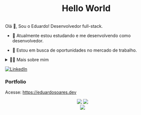 <!--título-->
<div id="user-content-toc">
  <ul align="center">
    <summary><h1 style="display: inline-block">Hello World</h1></summary>
</div>

<!-- Presentation -->
<p>
  Olá 👋, Sou o Eduardo! Desenvolvedor full-stack.

  - 🌱 Atualmente estou estudando e me desenvolvendo como desenvolvedor.

  - 🔭 Estou em busca de oportunidades no mercado de trabalho.
</p>

<!-- Dropdown -->
<details>
  <summary>👨‍💻 Mais sobre mim</summary>

  - 💬 Tenho 18 anos, Sou desenvolvedor full-stack, aprendi e desenvolvi diversas habilidades em tecnologias da profissão, e atualmente moro no Brasil.

  - ⚡ Eu preferencialmente gosto mais do ramo do back-end, porém possuo notaveis habilidades no front-end \o/
</details>



<!-- Links -->
[![LinkedIn](https://img.shields.io/badge/LinkedIn-0077B5?style=for-the-badge&logo=linkedin&logoColor=white)](www.linkedin.com/in/eduardo-soares-14ab94233)

### Portfolio
Acesse: https://eduardosoares.dev

<div align="center">
    <div>
        <img src="https://github-readme-stats.vercel.app/api?username=deexty&show_icons=true&theme=gotham&hide_border=true&include_all_commits=true" />
        <img src="https://github-readme-stats.vercel.app/api/top-langs/?username=deexty&show_icons=true&theme=gotham&hide_border=true&include_all_commits=true&layout=compact" />
    </div>
    <img src="https://github-readme-streak-stats.herokuapp.com/?user=deexty&show_icons=true&theme=gotham&hide_border=true" />
</div>

